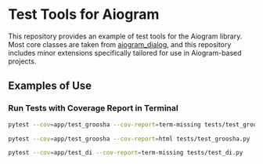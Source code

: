 # Test Tools for Aiogram

This repository provides an example of test tools for the Aiogram library. Most core classes are taken from [aiogram_dialog](https://github.com/Tishka17/aiogram_dialog), and this repository includes minor extensions specifically tailored for use in Aiogram-based projects.

## Examples of Use

### Run Tests with Coverage Report in Terminal
```bash
pytest --cov=app/test_groosha --cov-report=term-missing tests/test_groosha.py
```
```bash
pytest --cov=app/test_groosha --cov-report=html tests/test_groosha.py
```

```bash
pytest --cov=app/test_di --cov-report=term-missing tests/test_di.py
```